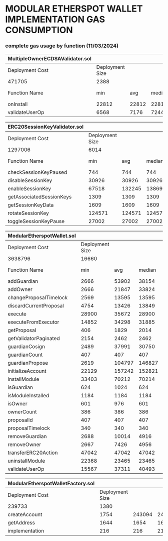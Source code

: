 # MODULAR ETHERSPOT WALLET IMPLEMENTATION GAS CONSUMPTION

<!-- ### aa-benchmark results - OLD

|                   | Creation | Native transfer | ERC20 transfer | Total  |
| ----------------- | -------- | --------------- | -------------- | ------ |
| ERC7579 reference | 289438   | 103811          | 93213          | 486462 |
| Etherspot ERC7579 | 319604   | 105012          | 94402          | 519018 | -->

### complete gas usage by function (11/03/2024)

| MultipleOwnerECDSAValidator.sol |   |       |        |       |         |
|-------------------|-----------------|-------|--------|-------|---------|
| Deployment Cost   | Deployment Size |       |        |       |         |
| 471705            | 2388            |       |        |       |         |
| Function Name     | min             | avg   | median | max   | # calls |
| onInstall         | 22812           | 22812 | 22812  | 22812 | 48      |
| validateUserOp    | 6568            | 7176  | 7244   | 7515  | 6       |

| ERC20SessionKeyValidator.sol    |                 |        |        |        |         |
|---------------------------------|-----------------|--------|--------|--------|---------|
| Deployment Cost                 | Deployment Size |        |        |        |         |
| 1297006                         | 6014            |        |        |        |         |
| Function Name                   | min             | avg    | median | max    | # calls |
| checkSessionKeyPaused           | 744             | 744    | 744    | 744    | 2       |
| disableSessionKey               | 30926           | 30926  | 30926  | 30926  | 2       |
| enableSessionKey                | 67518           | 132245 | 138694 | 138754 | 11      |
| getAssociatedSessionKeys        | 1309            | 1309   | 1309   | 1309   | 1       |
| getSessionKeyData               | 1609            | 1609   | 1609   | 1609   | 7       |
| rotateSessionKey                | 124571          | 124571 | 124571 | 124571 | 1       |
| toggleSessionKeyPause           | 27002           | 27002  | 27002  | 27002  | 1       |

| ModularEtherspotWallet.sol      |                 |        |        |        |         |
|---------------------------------|-----------------|--------|--------|--------|---------|
| Deployment Cost                 | Deployment Size |        |        |        |         |
| 3638796                         | 16660           |        |        |        |         |
| Function Name                   | min             | avg    | median | max    | # calls |
| addGuardian                     | 2666            | 53902  | 38154  | 82311  | 67      |
| addOwner                        | 2666            | 21847  | 33824  | 33824  | 10      |
| changeProposalTimelock          | 2569            | 13595  | 13595  | 24622  | 2       |
| discardCurrentProposal          | 4754            | 13426  | 13849  | 18574  | 5       |
| execute                         | 28900           | 35672  | 28900  | 64182  | 7       |
| executeFromExecutor             | 14852           | 34298  | 31885  | 62932  | 7       |
| getProposal                     | 406             | 1829   | 2014   | 2517   | 6       |
| getValidatorPaginated           | 2154            | 2462   | 2462   | 2771   | 2       |
| guardianCosign                  | 2489            | 37991  | 30750  | 75300  | 8       |
| guardianCount                   | 407             | 407    | 407    | 407    | 2       |
| guardianPropose                 | 2619            | 104797 | 146827 | 146827 | 20      |
| initializeAccount               | 22129           | 157242 | 152821 | 225206 | 317     |
| installModule                   | 33403           | 70212  | 70214  | 107018 | 4       |
| isGuardian                      | 624             | 1024   | 624    | 2624   | 5       |
| isModuleInstalled               | 1184            | 1184   | 1184   | 1184   | 9       |
| isOwner                         | 601             | 976    | 601    | 2601   | 16      |
| ownerCount                      | 386             | 386    | 386    | 386    | 2       |
| proposalId                      | 407             | 407    | 407    | 407    | 1       |
| proposalTimelock                | 340             | 340    | 340    | 340    | 1       |
| removeGuardian                  | 2688            | 10014  | 4916   | 18775  | 5       |
| removeOwner                     | 2667            | 7426   | 4956   | 14542  | 6       |
| transferERC20Action             | 47042           | 47042  | 47042  | 47042  | 1       |
| uninstallModule                 | 22368           | 23465  | 23465  | 24563  | 2       |
| validateUserOp                  | 15567           | 37311  | 40493  | 53590  | 12      |


| ModularEtherspotWalletFactory.sol |     |        |        |        |         |
|-----------------------|-----------------|--------|--------|--------|---------|
| Deployment Cost       | Deployment Size |        |        |        |         |
| 239733                | 1380            |        |        |        |         |
| createAccount         | 1754            | 243094 | 249694 | 249694 | 55      |
| getAddress            | 1644            | 1654   | 1656   | 1656   | 7       |
| implementation        | 216             | 216    | 216    | 216    | 1       |
